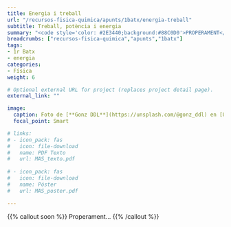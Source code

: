 ```yaml
---
title: Energia i treball
url: "/recursos-fisica-quimica/apunts/1batx/energia-treball"
subtitle: Treball, potència i energia
summary: "<code style='color: #2E3440;background:#88C0D0'>PROPERAMENT</code> <br> Treball. Potència. Energia. Teorema de les forces vives. Sistemes conservatius."
breadcrumbs: ["recursos-fisica-quimica","apunts","1batx"]
tags:
- 1r Batx
- energia
categories:
- Física
weight: 6

# Optional external URL for project (replaces project detail page).
external_link: ""

image:
  caption: Foto de [**Gonz DDL**](https://unsplash.com/@gonz_ddl) en [Unsplash](https://unsplash.com)
  focal_point: Smart

# links:
# - icon_pack: fas
#   icon: file-download
#   name: PDF Texto
#   url: MAS_texto.pdf
  
# - icon_pack: fas
#   icon: file-download
#   name: Póster
#   url: MAS_poster.pdf

---
```


{{% callout soon %}}
Properament...
{{% /callout %}}